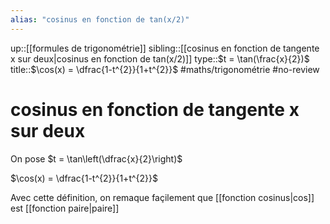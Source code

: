 ```yaml
---
alias: "cosinus en fonction de tan(x/2)"
---
```

up::[[formules de trigonométrie]]
sibling::[[cosinus en fonction de tangente x sur deux|cosinus en fonction de tan(x/2)]]
type::$t = \tan(\frac{x}{2})$
title::$\cos(x) = \dfrac{1-t^{2}}{1+t^{2}}$
#maths/trigonométrie #no-review 
# cosinus en fonction de tangente x sur deux

On pose $t = \tan\left(\dfrac{x}{2}\right)$

$\cos(x) = \dfrac{1-t^{2}}{1+t^{2}}$


Avec cette définition, on remaque façilement que [[fonction cosinus|cos]] est [[fonction paire|paire]]